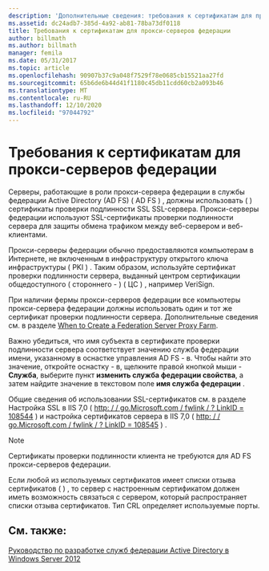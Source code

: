 ```yaml
---
description: 'Дополнительные сведения: требования к сертификатам для прокси-серверов федерации'
ms.assetid: dc24adb7-385d-4a92-ab81-78ba73df0118
title: Требования к сертификатам для прокси-серверов федерации
author: billmath
ms.author: billmath
manager: femila
ms.date: 05/31/2017
ms.topic: article
ms.openlocfilehash: 90907b37c9a048f7529f78e0685cb15521aa27fd
ms.sourcegitcommit: 65b6de6b44d41f1180c45db11cdd60cb2a093b46
ms.translationtype: MT
ms.contentlocale: ru-RU
ms.lasthandoff: 12/10/2020
ms.locfileid: "97044792"
---
```

# <a name="certificate-requirements-for-federation-server-proxies"></a>Требования к сертификатам для прокси-серверов федерации

Серверы, работающие в роли прокси-сервера федерации в службы федерации Active Directory (AD FS) \( AD FS \) , должны использовать \( \) сертификаты проверки подлинности SSL SSL-сервера. Прокси-серверы федерации используют SSL-сертификаты проверки подлинности сервера для защиты обмена трафиком между веб-сервером и веб-клиентами.

Прокси-серверы федерации обычно предоставляются компьютерам в Интернете, не включенным в инфраструктуру открытого ключа инфраструктуры \( PKI \) . Таким образом, используйте сертификат проверки подлинности сервера, выданный центром сертификации общедоступного \( стороннего \- \) \( ЦС \) , например VeriSign.

При наличии фермы прокси-серверов федерации все компьютеры прокси-сервера федерации должны использовать один и тот же сертификат проверки подлинности сервера. Дополнительные сведения см. в разделе [When to Create a Federation Server Proxy Farm](When-to-Create-a-Federation-Server-Proxy-Farm.md).

Важно убедиться, что имя субъекта в сертификате проверки подлинности сервера соответствует значению служба федерации имени, указанному в оснастке управления AD FS \- в. Чтобы найти это значение, откройте оснастку \- в, щелкните правой кнопкой мыши \- **Служба**, выберите пункт **изменить служба федерации свойства**, а затем найдите значение в текстовом поле **имя служба федерации** .

Общие сведения об использовании SSL-сертификатов см. в разделе Настройка SSL в IIS 7,0 \( [http: \/ \/ go.Microsoft.com \/ fwlink \/ ? LinkID \= 108544](https://go.microsoft.com/fwlink/?LinkID=108544) \) и настройка сертификатов сервера в IIS 7,0 \( [http: \/ \/ go.Microsoft.com \/ fwlink \/ ? LinkID \= 108545](https://go.microsoft.com/fwlink/?LinkID=108545) \) .

> [!NOTE]
> Сертификаты проверки подлинности клиента не требуются для AD FS прокси-серверов федерации.

Если любой из используемых сертификатов имеет списки отзыва сертификатов \( \) , то сервер с настроенным сертификатом должен иметь возможность связаться с сервером, который распространяет списки отзыва сертификатов. Тип CRL определяет используемые порты.

## <a name="see-also"></a>См. также:
[Руководство по разработке служб федерации Active Directory в Windows Server 2012](AD-FS-Design-Guide-in-Windows-Server-2012.md)
